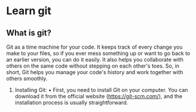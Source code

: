 # Learn git 
## What is git?
Git as a time machine for your code. It keeps track of every change you make to your files, so if you ever mess something up or want to go back to an earlier version, you can do it easily. It also helps you collaborate with others on the same code without stepping on each other's toes. So, in short, Git helps you manage your code's history and work together with others smoothly.


1. Installing Git:
    • First, you need to install Git on your computer. You can download it from the official website (https://git-scm.com/), and the installation process is usually 
    straightforward.
